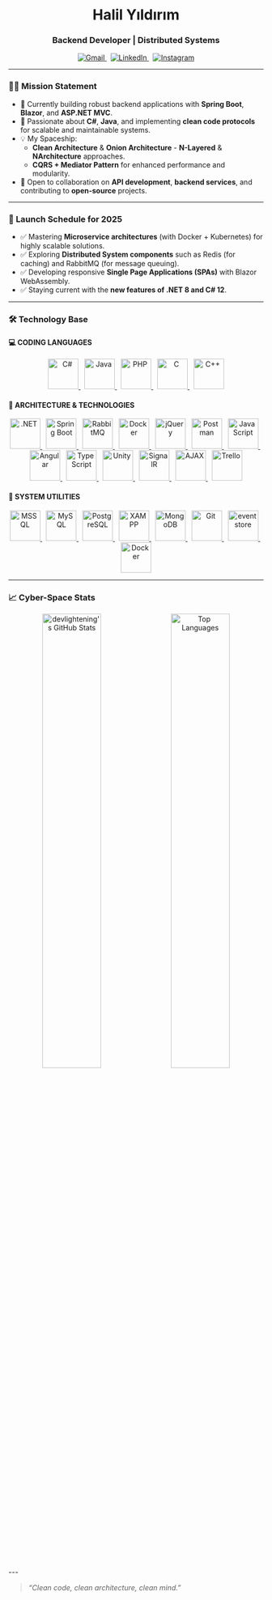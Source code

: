 <h1 align="center">Halil Yıldırım</h1>
<h3 align="center">Backend Developer | Distributed Systems</h3>

<p align="center">
  <a href="mailto:ce.hybusiness@gmail.com">
    <img src="https://img.shields.io/badge/Gmail-D14836?style=for-the-badge&logo=gmail&logoColor=white" alt="Gmail" />
  </a>
  &nbsp;
  <a href="https://www.linkedin.com/in/0001myprofile/" target="_blank">
    <img src="https://img.shields.io/badge/LinkedIn-0077B5?style=for-the-badge&logo=linkedin&logoColor=white" alt="LinkedIn" />
  </a>
  &nbsp;
  <a href="https://www.instagram.com/yyldrmhalil/" target="_blank">
    <img src="https://img.shields.io/badge/Instagram-E4405F?style=for-the-badge&logo=instagram&logoColor=white" alt="Instagram" />
  </a>
</p>

---

### 👨‍💻 Mission Statement
- 🔭 Currently building robust backend applications with **Spring Boot**, **Blazor**, and **ASP.NET MVC**.
- 💬 Passionate about **C#**, **Java**, and implementing **clean code protocols** for scalable and maintainable systems.
- 💡 My Spaceship:
  - **Clean Architecture** & **Onion Architecture** - **N-Layered** & **NArchitecture** approaches.
  - **CQRS + Mediator Pattern** for enhanced performance and modularity.
- 🤝 Open to collaboration on **API development**, **backend services**, and contributing to **open-source** projects.

---

### 🚀 Launch Schedule for 2025

- ✅ Mastering **Microservice architectures** (with Docker + Kubernetes) for highly scalable solutions.
- ✅ Exploring **Distributed System components** such as Redis (for caching) and RabbitMQ (for message queuing).
- ✅ Developing responsive **Single Page Applications (SPAs)** with Blazor WebAssembly.
- ✅ Staying current with the **new features of .NET 8 and C# 12**.

---

### 🛠️ Technology Base

#### 💻 CODING LANGUAGES
<p align="center">
  <a href="https://learn.microsoft.com/en-us/dotnet/csharp/" target="_blank">
    <img src="https://cdn.jsdelivr.net/gh/devicons/devicon/icons/csharp/csharp-original.svg" alt="C#" width="60" height="60" />
  </a>
  &nbsp;
  <a href="https://www.java.com/" target="_blank">
    <img src="https://cdn.jsdelivr.net/gh/devicons/devicon/icons/java/java-original.svg" alt="Java" width="60" height="60" />
  </a>
  &nbsp;
  <a href="https://www.php.net/" target="_blank">
    <img src="https://cdn.jsdelivr.net/gh/devicons/devicon/icons/php/php-original.svg" alt="PHP" width="60" height="60" />
  </a>
  &nbsp;
  <a href="https://en.cppreference.com/w/c" target="_blank">
    <img src="https://cdn.jsdelivr.net/gh/devicons/devicon/icons/c/c-original.svg" alt="C" width="60" height="60" />
  </a>
  &nbsp;
  <a href="https://en.cppreference.com/w/" target="_blank">
    <img src="https://cdn.jsdelivr.net/gh/devicons/devicon/icons/cplusplus/cplusplus-original.svg" alt="C++" width="60" height="60" />
  </a>
</p>

#### 🚀 ARCHITECTURE & TECHNOLOGIES
<p align="center">
  <a href="https://dotnet.microsoft.com/" target="_blank">
    <img src="https://cdn.jsdelivr.net/gh/devicons/devicon/icons/dotnetcore/dotnetcore-original.svg" alt=".NET" width="60" height="60" />
  </a>
  &nbsp;
  <a href="https://spring.io/projects/spring-boot" target="_blank">
    <img src="https://cdn.jsdelivr.net/gh/devicons/devicon/icons/spring/spring-original.svg" alt="Spring Boot" width="60" height="60" />
  </a>
  &nbsp;
  <a href="https://www.rabbitmq.com/" target="_blank">
    <img src="https://cdn.jsdelivr.net/gh/devicons/devicon/icons/rabbitmq/rabbitmq-original.svg" alt="RabbitMQ" width="60" height="60" />
  </a>
  &nbsp;
  <a href="https://www.docker.com/" target="_blank">
    <img src="https://cdn.jsdelivr.net/gh/devicons/devicon/icons/docker/docker-original.svg" alt="Docker" width="60" height="60" />
  </a>
  &nbsp;
  <a href="https://jquery.com/" target="_blank">
    <img src="https://cdn.jsdelivr.net/gh/devicons/devicon/icons/jquery/jquery-original.svg" alt="jQuery" width="60" height="60" />
  </a>
  &nbsp;
  <a href="https://www.postman.com/" target="_blank">
    <img src="https://cdn.jsdelivr.net/gh/devicons/devicon/icons/postman/postman-original.svg" alt="Postman" width="60" height="60" />
  </a>
  &nbsp;
  <a href="https://developer.mozilla.org/en-US/docs/Web/JavaScript" target="_blank">
    <img src="https://cdn.jsdelivr.net/gh/devicons/devicon/icons/javascript/javascript-original.svg" alt="JavaScript" width="60" height="60" />
  </a>
  &nbsp;
  <a href="https://angular.io/" target="_blank">
    <img src="https://cdn.jsdelivr.net/gh/devicons/devicon/icons/angularjs/angularjs-original.svg" alt="Angular" width="60" height="60" />
  </a>
  &nbsp;
  <a href="https://www.typescriptlang.org/" target="_blank">
    <img src="https://cdn.jsdelivr.net/gh/devicons/devicon/icons/typescript/typescript-original.svg" alt="TypeScript" width="60" height="60" />
  </a>
  &nbsp;
  <a href="https://unity.com/" target="_blank">
    <img src="https://cdn.jsdelivr.net/gh/devicons/devicon/icons/unity/unity-original.svg" alt="Unity" width="60" height="60" />
  </a>
  &nbsp;
  <a href="https://dotnet.microsoft.com/en-us/apps/aspnet/signalr" target="_blank">
    <img src="https://dotnet.microsoft.com/blob-assets/images/illustrations/swimlane-azure-signalr-logo.svg" alt="SignalR" width="60" height="60" />
  </a>
  &nbsp;
  <a href="https://developer.mozilla.org/en-US/docs/Web/Guide/AJAX" target="_blank">
    <img src="https://img.shields.io/badge/AJAX-000000?style=for-the-badge&logo=ajax&logoColor=white" alt="AJAX" width="60" height="60" />
  </a>
  &nbsp;
  <a href="https://trello.com" target="_blank">
    <img src="https://img.shields.io/badge/Trello-%230052CC.svg?style=for-the-badge&logo=Trello&logoColor=white" alt="Trello" width="60" height="60" />
  </a>
</p>

#### 🧰 SYSTEM UTILITIES
<p align="center">
  <a href="https://learn.microsoft.com/en-us/sql/sql-server/" target="_blank">
    <img src="https://cdn.jsdelivr.net/gh/devicons/devicon/icons/microsoftsqlserver/microsoftsqlserver-plain.svg" alt="MSSQL" width="60" height="60" />
  </a>
  &nbsp;
  <a href="https://www.mysql.com/" target="_blank">
    <img src="https://cdn.jsdelivr.net/gh/devicons/devicon/icons/mysql/mysql-original.svg" alt="MySQL" width="60" height="60" />
  </a>
  &nbsp;
  <a href="https://www.postgresql.org/" target="_blank">
    <img src="https://cdn.jsdelivr.net/gh/devicons/devicon/icons/postgresql/postgresql-original.svg" alt="PostgreSQL" width="60" height="60" />
  </a>
  &nbsp;
  <a href="https://www.apachefriends.org/" target="_blank">
    <img src="https://www.apachefriends.org/images/xampp-logo-ac950edf.svg" alt="XAMPP" width="60" height="60" />
  </a>
  &nbsp;
  <a href="https://www.mongodb.com/" target="_blank">
    <img src="https://cdn.jsdelivr.net/gh/devicons/devicon/icons/mongodb/mongodb-original.svg" alt="MongoDB" width="60" height="60" />
  </a>
  &nbsp;
  <a href="https://git-scm.com/" target="_blank">
    <img src="https://cdn.jsdelivr.net/gh/devicons/devicon/icons/git/git-original.svg" alt="Git" width="60" height="60" />
  </a>
  &nbsp;
 <a href="https://www.eventstore.com/">
  <img width="60" height="60" alt="eventstore" src="https://github.com/user-attachments/assets/584daf6f-9c01-47fc-ad4f-148d14824d94"  alt="EventStoreDB" width="60" height="60" />
</a>
  &nbsp;
  <a href="https://www.docker.com/" target="_blank">
    <img src="https://cdn.jsdelivr.net/gh/devicons/devicon/icons/docker/docker-original.svg" alt="Docker" width="60" height="60" />
  </a>
</p>

---

### 📈 Cyber-Space Stats
<p align="center">
  <img src="https://github-readme-stats.vercel.app/api?username=devlightening&show_icons=true&theme=tokyonight&hide_border=true" alt="devlightening's GitHub Stats" width="48%" />
  &nbsp;
  <img src="https://github-readme-stats.vercel.app/api/top-langs/?username=devlightening&layout=compact&theme=tokyonight&hide_border=true" alt="Top Languages" width="48%" />
</p>
---

> _“Clean code, clean architecture, clean mind.”_
